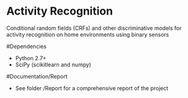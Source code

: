 # Activity Recognition
Conditional random fields (CRFs) and other discriminative models for activity recognition on home environments using binary sensors

#Dependencies
- Python 2.7+
- SciPy (scikitlearn and numpy)

#Documentation/Report
- See folder /Report for a comprehensive report of the project
